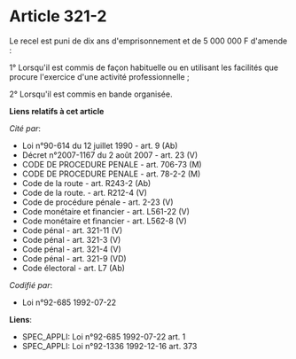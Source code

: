 # Article 321-2

Le recel est puni de dix ans d'emprisonnement et de 5 000 000 F d'amende :

1° Lorsqu'il est commis de façon habituelle ou en utilisant les facilités que procure l'exercice d'une activité
professionnelle ;

2° Lorsqu'il est commis en bande organisée.

**Liens relatifs à cet article**

_Cité par_:

  - Loi n°90-614 du 12 juillet 1990 - art. 9 (Ab)
  - Décret n°2007-1167 du 2 août 2007 - art. 23 (V)
  - CODE DE PROCEDURE PENALE - art. 706-73 (M)
  - CODE DE PROCEDURE PENALE - art. 78-2-2 (M)
  - Code de la route - art. R243-2 (Ab)
  - Code de la route. - art. R212-4 (V)
  - Code de procédure pénale - art. 2-23 (V)
  - Code monétaire et financier - art. L561-22 (V)
  - Code monétaire et financier - art. L562-8 (V)
  - Code pénal - art. 321-11 (V)
  - Code pénal - art. 321-3 (V)
  - Code pénal - art. 321-4 (V)
  - Code pénal - art. 321-9 (VD)
  - Code électoral - art. L7 (Ab)

_Codifié par_:

  - Loi n°92-685 1992-07-22

**Liens**:

  - SPEC_APPLI: Loi n°92-685 1992-07-22 art. 1
  - SPEC_APPLI: Loi n°92-1336 1992-12-16 art. 373
